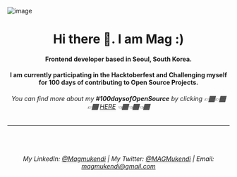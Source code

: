 ![image](https://user-images.githubusercontent.com/64711820/196639599-13e4e099-0e23-460f-b150-b5d80156c6ab.png)
<div align="center">
<h1 align="center">Hi there 👋. I am Mag :)</h1>

<h4>Frontend developer based in Seoul, South Korea. 
<br>
<h4 align="center"> I am currently participating in the Hacktoberfest and Challenging myself for 100 days of contributing to Open Source Projects.</h4>
<h6 align="center">You can find more about my <strong>#100daysofOpenSource</strong> by clicking  👉🏾👉🏾👉🏾 <a href="https://github.com/LeGrandMAG/my100daysofOpenSource">HERE</a> 👈🏾👈🏾👈🏾</h6>


  
  
  
--------------------------------


  <br><br><h6 align="center">My LinkedIn: <a href="https://www.linkedin.com/in/magmukendi/"  target="_blank">@Magmukendi</a> | My Twitter: <a href="https://twitter.com/" target="_blank">@MAGMukendi</a> | Email: <a href="mailto:magmukendi@gmail.com"  target="_blank">magmukendi@gmail.com</a> </h6>

  </div>
  
<!--
**LeGrandMAG/LeGrandMAG** is a ✨ _special_ ✨ repository because its `README.md` (this file) appears on your GitHub profile.
https://dev.to/github/10-standout-github-profile-readmes-h2o
Here are some ideas to get you started:

[![@Mag's Holopin board](https://holopin.io/api/user/board?user=legrandmag)](https://holopin.io/@legrandmag)
- 🔭 I’m currently working on ...
- 🌱 I’m currently learning ...
- 👯 I’m looking to collaborate on ...
- 🤔 I’m looking for help with ...
- 💬 Ask me about ...
- 📫 How to reach me: ...
- 😄 Pronouns: ...
t...
-->
